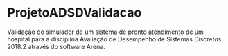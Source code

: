 # ProjetoADSDValidacao
Validação do simulador de um sistema de pronto atendimento de um hospital para a disciplina Avaliação de Desempenho de Sistemas Discretos 2018.2 através do software Arena.
